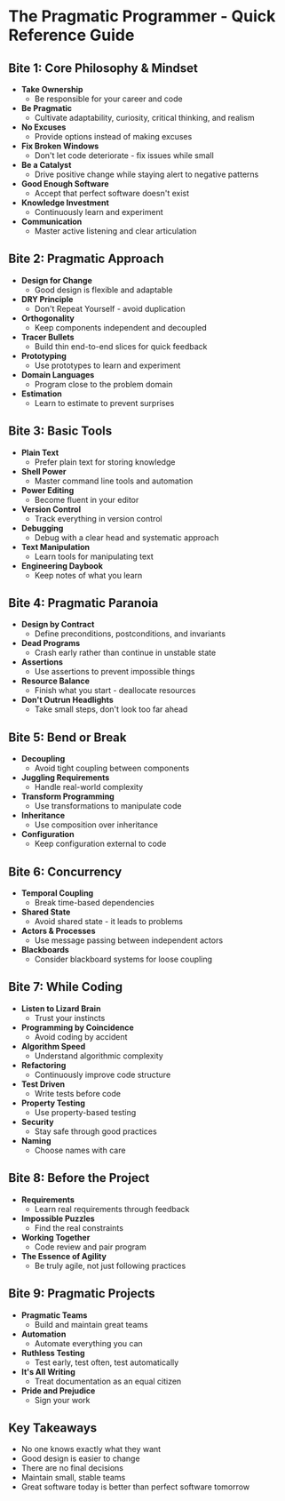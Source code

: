 # The Pragmatic Programmer - Quick Reference Guide

## Bite 1: Core Philosophy & Mindset

* **Take Ownership**
  * Be responsible for your career and code
* **Be Pragmatic**
  * Cultivate adaptability, curiosity, critical thinking, and realism
* **No Excuses**
  * Provide options instead of making excuses
* **Fix Broken Windows**
  * Don't let code deteriorate - fix issues while small
* **Be a Catalyst**
  * Drive positive change while staying alert to negative patterns
* **Good Enough Software**
  * Accept that perfect software doesn't exist
* **Knowledge Investment**
  * Continuously learn and experiment
* **Communication**
  * Master active listening and clear articulation

## Bite 2: Pragmatic Approach

* **Design for Change**
  * Good design is flexible and adaptable
* **DRY Principle**
  * Don't Repeat Yourself - avoid duplication
* **Orthogonality**
  * Keep components independent and decoupled
* **Tracer Bullets**
  * Build thin end-to-end slices for quick feedback
* **Prototyping**
  * Use prototypes to learn and experiment
* **Domain Languages**
  * Program close to the problem domain
* **Estimation**
  * Learn to estimate to prevent surprises

## Bite 3: Basic Tools

* **Plain Text**
  * Prefer plain text for storing knowledge
* **Shell Power**
  * Master command line tools and automation
* **Power Editing**
  * Become fluent in your editor
* **Version Control**
  * Track everything in version control
* **Debugging**
  * Debug with a clear head and systematic approach
* **Text Manipulation**
  * Learn tools for manipulating text
* **Engineering Daybook**
  * Keep notes of what you learn

## Bite 4: Pragmatic Paranoia

* **Design by Contract**
  * Define preconditions, postconditions, and invariants
* **Dead Programs**
  * Crash early rather than continue in unstable state
* **Assertions**
  * Use assertions to prevent impossible things
* **Resource Balance**
  * Finish what you start - deallocate resources
* **Don't Outrun Headlights**
  * Take small steps, don't look too far ahead

## Bite 5: Bend or Break

* **Decoupling**
  * Avoid tight coupling between components
* **Juggling Requirements**
  * Handle real-world complexity
* **Transform Programming**
  * Use transformations to manipulate code
* **Inheritance**
  * Use composition over inheritance
* **Configuration**
  * Keep configuration external to code

## Bite 6: Concurrency

* **Temporal Coupling**
  * Break time-based dependencies
* **Shared State**
  * Avoid shared state - it leads to problems
* **Actors & Processes**
  * Use message passing between independent actors
* **Blackboards**
  * Consider blackboard systems for loose coupling

## Bite 7: While Coding

* **Listen to Lizard Brain**
  * Trust your instincts
* **Programming by Coincidence**
  * Avoid coding by accident
* **Algorithm Speed**
  * Understand algorithmic complexity
* **Refactoring**
  * Continuously improve code structure
* **Test Driven**
  * Write tests before code
* **Property Testing**
  * Use property-based testing
* **Security**
  * Stay safe through good practices
* **Naming**
  * Choose names with care

## Bite 8: Before the Project

* **Requirements**
  * Learn real requirements through feedback
* **Impossible Puzzles**
  * Find the real constraints
* **Working Together**
  * Code review and pair program
* **The Essence of Agility**
  * Be truly agile, not just following practices

## Bite 9: Pragmatic Projects

* **Pragmatic Teams**
  * Build and maintain great teams
* **Automation**
  * Automate everything you can
* **Ruthless Testing**
  * Test early, test often, test automatically
* **It's All Writing**
  * Treat documentation as an equal citizen
* **Pride and Prejudice**
  * Sign your work

## Key Takeaways

* No one knows exactly what they want
* Good design is easier to change
* There are no final decisions
* Maintain small, stable teams
* Great software today is better than perfect software tomorrow